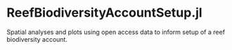 # ReefBiodiversityAccountSetup.jl
Spatial analyses and plots using open access data to inform setup of a reef biodiversity account.
